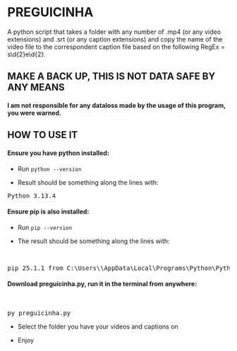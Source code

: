 # PREGUICINHA
A python script that takes a folder with any number of .mp4 (or any video extensions) and .srt (or any caption extensions) and copy the name of the video file to the correspondent caption file based on the following RegEx = s\d{2}e\d{2}.

## MAKE A BACK UP, THIS IS NOT DATA SAFE BY ANY MEANS
#### I am not responsible for any dataloss made by the usage of this program, you were warned.

## HOW TO USE IT
#### Ensure you have python installed:<br>
- Run `python --version`<br>

- Result should be something along the lines with:
<pre>
Python 3.13.4
</pre>
#### Ensure pip is also installed:<br>
- Run `pip --version`<br>

- The result should be something along the lines with:<br>
<br>
<pre>
pip 25.1.1 from C:\Users\<your_user>\AppData\Local\Programs\Python\Python313\Lib\site-packages\pip (python 3.13)
</pre>

#### Download preguicinha.py, run it in the terminal from anywhere:<br>
<br>
<pre>
py preguicinha.py
</pre>

- Select the folder you have your videos and captions on<br>

- Enjoy

